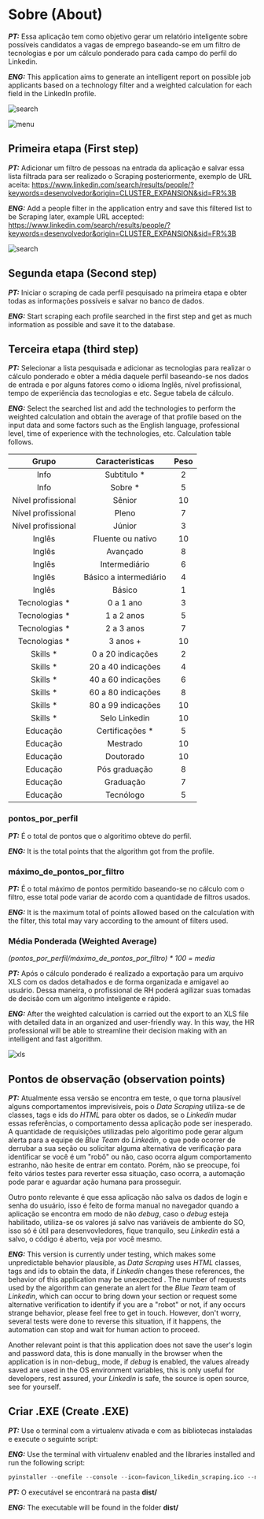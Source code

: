 # Sobre (About)
_**PT:**_ Essa aplicação tem como objetivo gerar um relatório inteligente sobre possíveis candidatos a vagas de emprego baseando-se em um filtro de tecnologias e por um cálculo ponderado para cada campo do perfil do Linkedin.

_**ENG:**_ This application aims to generate an intelligent report on possible job applicants based on a technology filter and a weighted calculation for each field in the LinkedIn profile.

![search](https://user-images.githubusercontent.com/7644485/140811897-90b15082-78a8-422d-b1df-7261174bfe51.png)

![menu](https://user-images.githubusercontent.com/7644485/140386425-a5350a1e-4b86-47a5-9300-7e0665f67883.png)

## Primeira etapa (First step)
_**PT:**_ Adicionar um filtro de pessoas na entrada da aplicação e salvar essa lista filtrada para ser realizado o Scraping posteriormente, exemplo de URL aceita: https://www.linkedin.com/search/results/people/?keywords=desenvolvedor&origin=CLUSTER_EXPANSION&sid=FR%3B

_**ENG:**_ Add a people filter in the application entry and save this filtered list to be Scraping later, example URL accepted: https://www.linkedin.com/search/results/people/?keywords=desenvolvedor&origin=CLUSTER_EXPANSION&sid=FR%3B

![search](https://user-images.githubusercontent.com/7644485/140386464-b6ad2422-1c88-4620-8a02-12e8575b104b.png)

## Segunda etapa (Second step)
_**PT:**_ Iniciar o scraping de cada perfil pesquisado na primeira etapa e obter todas as informações possíveis e salvar no banco de dados.

_**ENG:**_ Start scraping each profile searched in the first step and get as much information as possible and save it to the database.

## Terceira etapa (third step)
_**PT:**_ Selecionar a lista pesquisada e adicionar as tecnologias para realizar o cálculo ponderado e obter a média daquele perfil baseando-se nos dados de entrada e por alguns fatores como o idioma Inglês, nível profissional, tempo de experiência das tecnologias e etc. Segue tabela de cálculo.

_**ENG:**_ Select the searched list and add the technologies to perform the weighted calculation and obtain the average of that profile based on the input data and some factors such as the English language, professional level, time of experience with the technologies, etc. Calculation table follows.

Grupo | Caracteristicas   | Peso
:------: | :------: | :------:
Info|Subtitulo *	 | 2
Info|Sobre *	 | 5
Nível profissional|Sênior	 | 10
Nível profissional|Pleno	 | 7
Nível profissional|Júnior	 | 3
Inglês|Fluente ou nativo	 | 10
Inglês|Avançado	 | 8
Inglês|Intermediário	 | 6
Inglês|Básico a intermediário	 | 4
Inglês|Básico	 | 1
Tecnologias * |0 a 1 ano |	3
Tecnologias * |1 a 2 anos |	5
Tecnologias * |2 a 3 anos |	7
Tecnologias * |3 anos + |	10
Skills * | 0 a 20 indicações |	2
Skills * | 20 a 40 indicações |	4
Skills * | 40 a 60 indicações |	6
Skills * | 60 a 80 indicações |	8
Skills * | 80 a 99 indicações |	10
Skills * | Selo Linkedin | 10
Educação  | Certificações *  | 5
Educação  | Mestrado | 10
Educação  | Doutorado | 10
Educação  | Pós graduação | 8
Educação  | Graduação | 7
Educação  | Tecnólogo | 5

### pontos_por_perfil 

_**PT:**_ É o total de pontos que o algoritimo obteve do perfil.

_**ENG:**_ It is the total points that the algorithm got from the profile.

### máximo_de_pontos_por_filtro 

_**PT:**_ É o total máximo de pontos permitido baseando-se no cálculo com o filtro, esse total pode variar de acordo com a quantidade de filtros usados.

_**ENG:**_ It is the maximum total of points allowed based on the calculation with the filter, this total may vary according to the amount of filters used.

### Média Ponderada (Weighted Average)
_(pontos_por_perfil/máximo_de_pontos_por_filtro) * 100 = media_	

_**PT:**_ Após o cálculo ponderado é realizado a exportação para um arquivo XLS com os dados detalhados e de forma organizada e amigavel ao usuário. Dessa maneira, o profissional de RH poderá agilizar suas tomadas de decisão com um algoritmo inteligente e rápido.

_**ENG:**_ After the weighted calculation is carried out the export to an XLS file with detailed data in an organized and user-friendly way. In this way, the HR professional will be able to streamline their decision making with an intelligent and fast algorithm.

![xls](https://user-images.githubusercontent.com/7644485/140517186-c0a96cd9-2440-432c-8bcf-61fed5a6f7c2.png)

## Pontos de observação (observation points)

_**PT:**_ Atualmente essa versão se encontra em teste, o que torna plausível alguns comportamentos imprevisíveis, pois o _Data Scraping_ utiliza-se de classes, tags e ids do _HTML_ para obter os dados, se o _Linkedin_ mudar essas referências, o comportamento dessa aplicação pode ser inesperado. A quantidade de requisições utilizadas pelo algoritimo pode gerar algum alerta para a equipe de _Blue Team_ do _Linkedin_, o que pode ocorrer de derrubar a sua seção ou solicitar alguma alternativa de verificação para identificar se você é um "robô" ou não, caso ocorra algum comportamento estranho, não hesite de entrar em contato. Porém, não se preocupe, foi feito vários testes para reverter essa situação, caso ocorra, a automação pode parar e aguardar ação humana para prosseguir.

Outro ponto relevante é que essa aplicação não salva os dados de login e senha do usuário, isso é feito de forma manual no navegador quando a aplicação se encontra em modo de não _debug_, caso o _debug_ esteja habilitado, utiliza-se os valores já salvo nas variáveis de ambiente do SO, isso só é útil para desenvovledores, fique tranquilo, seu _Linkedin_ está a salvo, o código é aberto, veja por você mesmo.

_**ENG:**_ This version is currently under testing, which makes some unpredictable behavior plausible, as _Data Scraping_ uses _HTML_ classes, tags and ids to obtain the data, if _Linkedin_ changes these references, the behavior of this application may be unexpected . The number of requests used by the algorithm can generate an alert for the _Blue Team_ team of _Linkedin_, which can occur to bring down your section or request some alternative verification to identify if you are a "robot" or not, if any occurs strange behavior, please feel free to get in touch. However, don't worry, several tests were done to reverse this situation, if it happens, the automation can stop and wait for human action to proceed.

Another relevant point is that this application does not save the user's login and password data, this is done manually in the browser when the application is in non-debug_ mode, if _debug_ is enabled, the values already saved are used in the OS environment variables, this is only useful for developers, rest assured, your _Linkedin_ is safe, the source is open source, see for yourself.

## Criar .EXE (Create .EXE)

_**PT:**_ Use o terminal com a virtualenv ativada e com as bibliotecas instaladas e execute o seguinte script:

_**ENG:**_ Use the terminal with virtualenv enabled and the libraries installed and run the following script:

~~~python
pyinstaller --onefile --console --icon=favicon_likedin_scraping.ico --name=Linkedin_Scraping_Profile_v0.0 main.py
~~~

_**PT:**_ O executável se encontrará na pasta **dist/**

_**ENG:**_ The executable will be found in the folder **dist/**
